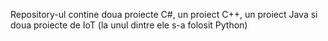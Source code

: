 Repository-ul contine doua proiecte C#, un proiect C++, un proiect Java si doua proiecte de IoT (la unul dintre ele s-a folosit Python)
